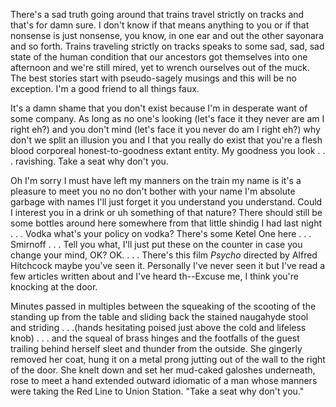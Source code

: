 There's a sad truth going around that trains travel strictly on tracks and that's for damn sure. I don't know if that means anything to you or if that nonsense is just nonsense, you know, in one ear and out the other sayonara and so forth. Trains traveling strictly on tracks speaks to some sad, sad, sad state of the human condition that our ancestors got themselves into one afternoon and we're still mired, yet to wrench ourselves out of the muck. The best stories start with pseudo-sagely musings and this will be no exception. I'm a good friend to all things faux.

It's a damn shame that you don't exist because I'm in desperate want of some company. As long as no one's looking (let's face it they never are am I right eh?) and you don't mind (let's face it you never do am I right eh?) why don't we split an illusion you and I that you really do exist that you're a flesh blood corporeal honest-to-goodness extant entity. My goodness you look . . . ravishing. Take a seat why don't you.

Oh I'm sorry I must have left my manners on the train my name is it's a pleasure to meet you no no don't bother with your name I'm absolute garbage with names I'll just forget it you understand you understand. Could I interest you in a drink or uh something of that nature? There should still be some bottles around here somewhere from that little shindig I had last night . . . Vodka what's your policy on vodka? There's some Ketel One here . . . Smirnoff . . . Tell you what, I'll just put these on the counter in case you change your mind, OK? OK. . . . There's this film *Psycho* directed by Alfred Hitchcock maybe you've seen it. Personally I've never seen it but I've read a few articles written about and I've heard th--Excuse me, I think you're knocking at the door.

Minutes passed in multiples between the squeaking of the scooting of the standing up from the table and sliding back the stained naugahyde stool and striding . . .(hands hesitating poised just above the cold and lifeless knob) . . . and the squeal of brass hinges and the footfalls of the guest trailing behind herself sleet and thunder from the outside. She gingerly removed her coat, hung it on a metal prong jutting out of the wall to the right of the door. She knelt down and set her mud-caked galoshes underneath, rose to meet a hand extended outward idiomatic of a man whose manners were taking the Red Line to Union Station. "Take a seat why don't you."

